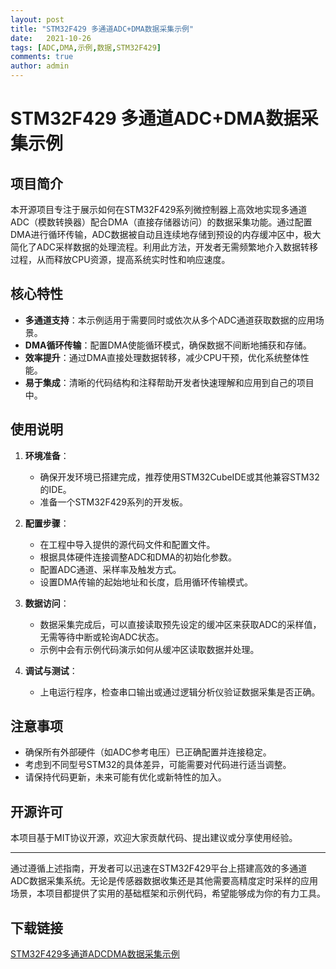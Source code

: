```yaml
---
layout: post
title: "STM32F429 多通道ADC+DMA数据采集示例"
date:   2021-10-26
tags: [ADC,DMA,示例,数据,STM32F429]
comments: true
author: admin
---
```

# STM32F429 多通道ADC+DMA数据采集示例

## 项目简介

本开源项目专注于展示如何在STM32F429系列微控制器上高效地实现多通道ADC（模数转换器）配合DMA（直接存储器访问）的数据采集功能。通过配置DMA进行循环传输，ADC数据被自动且连续地存储到预设的内存缓冲区中，极大简化了ADC采样数据的处理流程。利用此方法，开发者无需频繁地介入数据转移过程，从而释放CPU资源，提高系统实时性和响应速度。

## 核心特性

- **多通道支持**：本示例适用于需要同时或依次从多个ADC通道获取数据的应用场景。
- **DMA循环传输**：配置DMA使能循环模式，确保数据不间断地捕获和存储。
- **效率提升**：通过DMA直接处理数据转移，减少CPU干预，优化系统整体性能。
- **易于集成**：清晰的代码结构和注释帮助开发者快速理解和应用到自己的项目中。

## 使用说明

1. **环境准备**：
   - 确保开发环境已搭建完成，推荐使用STM32CubeIDE或其他兼容STM32的IDE。
   - 准备一个STM32F429系列的开发板。

2. **配置步骤**：
   - 在工程中导入提供的源代码文件和配置文件。
   - 根据具体硬件连接调整ADC和DMA的初始化参数。
   - 配置ADC通道、采样率及触发方式。
   - 设置DMA传输的起始地址和长度，启用循环传输模式。

3. **数据访问**：
   - 数据采集完成后，可以直接读取预先设定的缓冲区来获取ADC的采样值，无需等待中断或轮询ADC状态。
   - 示例中会有示例代码演示如何从缓冲区读取数据并处理。

4. **调试与测试**：
   - 上电运行程序，检查串口输出或通过逻辑分析仪验证数据采集是否正确。

## 注意事项

- 确保所有外部硬件（如ADC参考电压）已正确配置并连接稳定。
- 考虑到不同型号STM32的具体差异，可能需要对代码进行适当调整。
- 请保持代码更新，未来可能有优化或新特性的加入。

## 开源许可

本项目基于MIT协议开源，欢迎大家贡献代码、提出建议或分享使用经验。

---

通过遵循上述指南，开发者可以迅速在STM32F429平台上搭建高效的多通道ADC数据采集系统。无论是传感器数据收集还是其他需要高精度定时采样的应用场景，本项目都提供了实用的基础框架和示例代码，希望能够成为你的有力工具。

## 下载链接

[STM32F429多通道ADCDMA数据采集示例](https://pan.quark.cn/s/0f779ab5f62c)